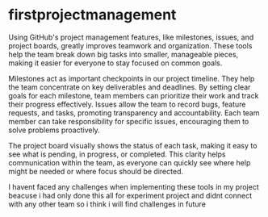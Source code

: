 # firstprojectmanagement
Using GitHub's project management features, like milestones, issues, and project boards, greatly improves teamwork and organization. These tools help the team break down big tasks into smaller, manageable pieces, making it easier for everyone to stay focused on common goals.

Milestones act as important checkpoints in our project timeline. They help the team concentrate on key deliverables and deadlines. By setting clear goals for each milestone, team members can prioritize their work and track their progress effectively. Issues allow the team to record bugs, feature requests, and tasks, promoting transparency and accountability. Each team member can take responsibility for specific issues, encouraging them to solve problems proactively.

The project board visually shows the status of each task, making it easy to see what is pending, in progress, or completed. This clarity helps communication within the team, as everyone can quickly see where help might be needed or where focus should be directed.

I havent faced any challenges when implementing these tools in my project beacuse i had only done this all for experiment project and didnt connect with any other team so i think i will find challenges in future 
